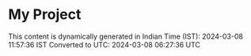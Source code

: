 # My Project

This content is dynamically generated in Indian Time (IST): 2024-03-08 11:57:36 IST
Converted to UTC: 2024-03-08 06:27:36 UTC
